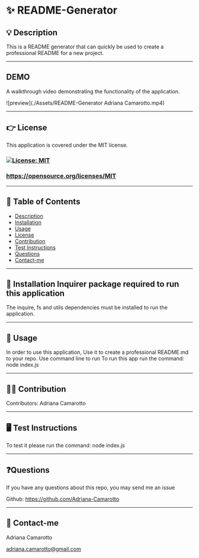 
# ✨ README-Generator

## 💡 Description
This is a README generator that can quickly be used to create a professional README for a new project.  

---

## DEMO

A walkthrough video demonstrating the functionality of the application.

![preview](./Assets/README-Generator Adriana Camarotto.mp4)

---

## 👉 License

This application is covered under the MIT license. 


###  [![License: MIT](https://img.shields.io/badge/License-MIT-yellow.svg)](https://opensource.org/licenses/MIT) 

###  https://opensource.org/licenses/MIT

---

## 🔎 Table of Contents
- [Description](#description)
- [Installation](#installation)
- [Usage](#usage)
- [License](#license)
- [Contribution](#contribution)
- [Test Instructions](#testInstructions)
- [Questions](#questions)
- [Contact-me](#Contact)

---

## 📌 Installation Inquirer package required to run this application
The inquire, fs and utils dependencies must be installed to run the application.


---

## 📌 Usage
In order to use this application, Use it to create a professional README.md to your repo. Use command line to run To run this app run the command: node index.js

---

## 🙌🏻 Contribution
Contributors: Adriana Camarotto

---

## 🖥️ Test Instructions
To test it please run the command: node index.js

---

## ❓Questions
If  you have any questions about this repo, you may send me an issue 

Github: https://github.com/Adriana-Camarotto 


---

## 📧 Contact-me
Adriana Camarotto 

adriana.camarotto@gmail.com
